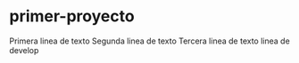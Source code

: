 # primer-proyecto
Primera linea de texto
Segunda linea de texto
Tercera linea de texto
linea de develop